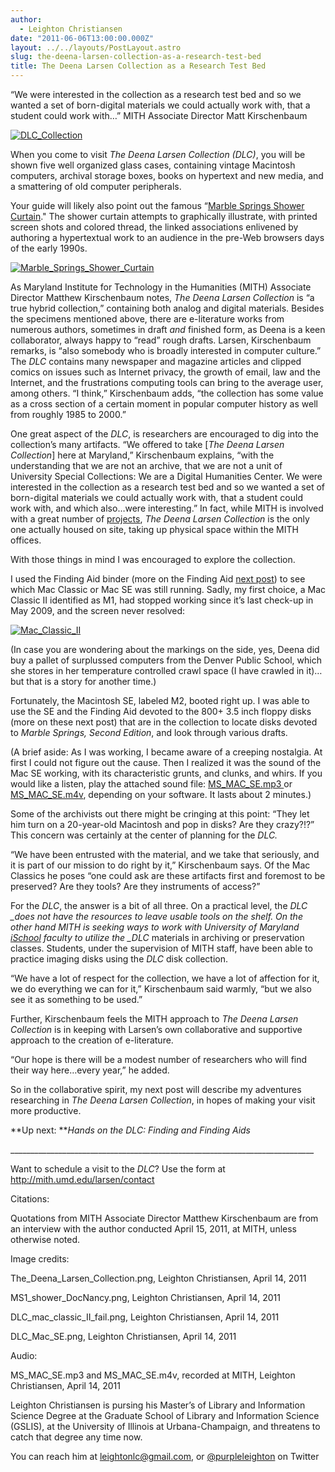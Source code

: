 ```yaml
---
author:
  - Leighton Christiansen
date: "2011-06-06T13:00:00.000Z"
layout: ../../layouts/PostLayout.astro
slug: the-deena-larsen-collection-as-a-research-test-bed
title: The Deena Larsen Collection as a Research Test Bed
---
```


“We were interested in the collection as a research test bed and so we wanted a set of born-digital materials we could actually work with, that a student could work with…” MITH Associate Director Matt Kirschenbaum

[![](/assets/images/2014-02-DLC_collection_sm.jpg "DLC_Collection")](http://mith.umd.edu/wp-content/uploads/2014/02/DLC_collection.jpg)

When you come to visit _The Deena Larsen Collection (DLC)_, you will be shown five well organized glass cases, containing vintage Macintosh computers, archival storage boxes, books on hypertext and new media, and a smattering of old computer peripherals.

<!-- @font-face {   font-family: "Cambria"; }p.MsoNormal, li.MsoNormal, div.MsoNormal { margin: 0in 0in 0.0001pt; font-size: 12pt; font-family: Cambria; }div.Section1 { page: Section1; } -->

Your guide will likely also point out the famous “[Marble Springs Shower Curtain](http://mith.umd.edu/larsen/items/show/42)." The shower curtain attempts to graphically illustrate, with printed screen shots and colored thread, the linked associations enlivened by authoring a hypertextual work to an audience in the pre-Web browsers days of the early 1990s.

[![](/assets/images/2014-02-MS1_docNancy_sm.jpg "Marble_Springs_Shower_Curtain")](http://mith.umd.edu/wp-content/uploads/2014/02/MS1_docNancy.jpg)

As Maryland Institute for Technology in the Humanities (MITH) Associate Director Matthew Kirschenbaum notes, _The Deena Larsen Collection_ is “a true hybrid collection,” containing both analog and digital materials. Besides the specimens mentioned above, there are e-literature works from numerous authors, sometimes in draft _and_ finished form, as Deena is a keen collaborator, always happy to “read” rough drafts. Larsen, Kirschenbaum remarks, is “also somebody who is broadly interested in computer culture.” The _DLC_ contains many newspaper and magazine articles and clipped comics on issues such as Internet privacy, the growth of email, law and the Internet, and the frustrations computing tools can bring to the average user, among others. “I think,” Kirschenbaum adds, “the collection has some value as a cross section of a certain moment in popular computer history as well from roughly 1985 to 2000.”

One great aspect of the _DLC_, is researchers are encouraged to dig into the collection’s many artifacts. “We offered to take \[_The Deena Larsen Collection_] here at Maryland,” Kirschenbaum explains, “with the understanding that we are not an archive, that we are not a unit of University Special Collections: We are a Digital Humanities Center. We were interested in the collection as a research test bed and so we wanted a set of born-digital materials we could actually work with, that a student could work with, and which also…were interesting.” In fact, while MITH is involved with a great number of [projects](http://mith.umd.edu/research/), _The Deena Larsen Collection_ is the only one actually housed on site, taking up physical space within the MITH offices.

With those things in mind I was encouraged to explore the collection.

I used the Finding Aid binder (more on the Finding Aid [next post](http://mith.umd.edu/hands-on-the-dlc-finding-and-finding-aids)) to see which Mac Classic or Mac SE was still running. Sadly, my first choice, a Mac Classic II identified as M1, had stopped working since it’s last check-up in May 2009, and the screen never resolved:

[![](/assets/images/2014-02-DLC_mac_classic_II_fail_sm.jpg "Mac_Classic_II")](http://mith.umd.edu/wp-content/uploads/2014/02/DLC_mac_classic_II_fail.jpg)

(In case you are wondering about the markings on the side, yes, Deena did buy a pallet of surplussed computers from the Denver Public School, which she stores in her temperature controlled crawl space (I have crawled in it)…but that is a story for another time.)

Fortunately, the Macintosh SE, labeled M2, booted right up. I was able to use the SE and the Finding Aid devoted to the 800+ 3.5 inch floppy disks (more on these next post) that are in the collection to locate disks devoted to _Marble Springs, Second Edition_, and look through various drafts.

(A brief aside: As I was working, I became aware of a creeping nostalgia. At first I could not figure out the cause. Then I realized it was the sound of the Mac SE working, with its characteristic grunts, and clunks, and whirs. If you would like a listen, play the attached sound file: [MS_MAC_SE.mp3 ](http://mith.umd.edu/wp-content/uploads/2014/02/MS_MAC_SE.mp3)or [MS_MAC_SE.m4v](http://mith.umd.edu/wp-content/uploads/2014/02/MS_MAC_SE.m4v), depending on your software. It lasts about 2 minutes.)

Some of the archivists out there might be cringing at this point: “They let him turn on a 20-year-old Macintosh and pop in disks? Are they crazy?!?” This concern was certainly at the center of planning for the _DLC._

“We have been entrusted with the material, and we take that seriously, and it is part of our mission to do right by it,” Kirschenbaum says. Of the Mac Classics he poses “one could ask are these artifacts first and foremost to be preserved? Are they tools? Are they instruments of access?”

For the _DLC_, the answer is a bit of all three. On a practical level, the _DLC \_does not have the resources to leave usable tools on the shelf. On the other hand MITH is seeking ways to work with University of Maryland [iSchool](http://ischool.umd.edu) faculty to utilize the \_DLC_ materials in archiving or preservation classes. Students, under the supervision of MITH staff, have been able to practice imaging disks using the _DLC_ disk collection.

“We have a lot of respect for the collection, we have a lot of affection for it, we do everything we can for it,” Kirschenbaum said warmly, “but we also see it as something to be used.”

Further, Kirschenbaum feels the MITH approach to _The Deena Larsen Collection_ is in keeping with Larsen’s own collaborative and supportive approach to the creation of e-literature.

“Our hope is there will be a modest number of researchers who will find their way here…every year,” he added.

So in the collaborative spirit, my next post will describe my adventures researching in _The Deena Larsen Collection_, in hopes of making your visit more productive.

**Up next: **_Hands on the DLC: Finding and Finding Aids_

\_\_\_\_\_\_\_\_\_\_\_\_\_\_\_\_\_\_\_\_\_\_\_\_\_\_\_\_\_\_\_\_\_\_\_\_\_\_\_\_\_\_\_\_\_\_\_\_\_\_\_\_\_\_\_\_\_\_\_\_\_\_\_\_\_\_\_\_\_\_\_\_\_\_\_\_

Want to schedule a visit to the _DLC_? Use the form at http://mith.umd.edu/larsen/contact

Citations:

Quotations from MITH Associate Director Matthew Kirschenbaum are from an interview with the author conducted April 15, 2011, at MITH, unless otherwise noted.

Image credits:

The_Deena_Larsen_Collection.png, Leighton Christiansen, April 14, 2011

MS1_shower_DocNancy.png, Leighton Christiansen, April 14, 2011

DLC_mac_classic_II_fail.png, Leighton Christiansen, April 14, 2011

DLC_Mac_SE.png, Leighton Christiansen, April 14, 2011

Audio:

MS_MAC_SE.mp3 and MS_MAC_SE.m4v, recorded at MITH, Leighton Christiansen, April 14, 2011

Leighton Christiansen is pursing his Master’s of Library and Information Science Degree at the Graduate School of Library and Information Science (GSLIS), at the University of Illinois at Urbana-Champaign, and threatens to catch that degree any time now.

You can reach him at leightonlc@gmail.com, or [@purpleleighton](https://twitter.com/purpleleighton) on Twitter
